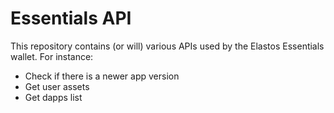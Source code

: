 # Essentials API

This repository contains (or will) various APIs used by the Elastos Essentials wallet.
For instance:

- Check if there is a newer app version
- Get user assets
- Get dapps list